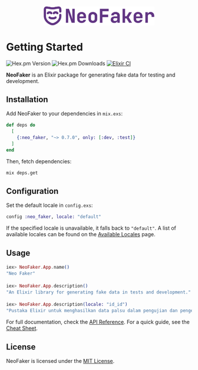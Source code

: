<p align="center">
  <a href="https://hexdocs.pm/neo_faker" target="_blank">
    <img src="./lib/assets/logo/full_logo.svg" width="300" alt="NeoFaker Logo">
  </a>
</p>

# Getting Started

![Hex.pm Version](https://img.shields.io/hexpm/v/neo_faker) ![Hex.pm Downloads](https://img.shields.io/hexpm/dt/neo_faker) [![Elixir CI](https://github.com/muzhawir/neo_faker/actions/workflows/build.yml/badge.svg)](https://github.com/muzhawir/neo_faker/actions/workflows/build.yml)

**NeoFaker** is an Elixir package for generating fake data for testing and development.

## Installation

Add NeoFaker to your dependencies in `mix.exs`:

```elixir
def deps do
  [
    {:neo_faker, "~> 0.7.0", only: [:dev, :test]}
  ]
end
```

Then, fetch dependencies:

```sh
mix deps.get
```

## Configuration

Set the default locale in `config.exs`:

```elixir
config :neo_faker, locale: "default"
```

If the specified locale is unavailable, it falls back to `"default"`. A list of available locales
can be found on the [Available Locales](https://hexdocs.pm/neo_faker/available-locales.html) page.

## Usage

```elixir
iex> NeoFaker.App.name()
"Neo Faker"

iex> NeoFaker.App.description()
"An Elixir library for generating fake data in tests and development."

iex> NeoFaker.App.description(locale: "id_id")
"Pustaka Elixir untuk menghasilkan data palsu dalam pengujian dan pengembangan."
```

For full documentation, check the [API Reference](https://hexdocs.pm/neo_faker/api-reference.html).
For a quick guide, see the [Cheat Sheet](https://hexdocs.pm/neo_faker/cheat.html).

## License

NeoFaker is licensed under the [MIT License](https://github.com/muzhawir/neo_faker/blob/main/LICENSE.md).
